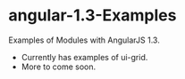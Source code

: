 # angular-1.3-Examples
Examples of Modules with AngularJS 1.3.
- Currently has examples of ui-grid.
- More to come soon.
